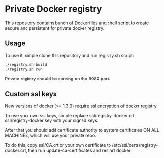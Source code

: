 # Private Docker registry

This repository contains bunch of Dockerfiles and shell script to
create secure and persistent for private docker registry.

## Usage

To use it, simple clone this repository and run registry.sh script:
```bash
./registry.sh build
./registry.sh run 
```

Private registry should be serving on the 8080 port.

## Custom ssl keys

New versions of docker (>= 1.3.0) require ssl encryption of docker registry.

To use your own ssl keys, simple replace ssl/registry-docker.crt,
ssl/registry-docker.key with your signed keys.

After that you should add certificate authority to system certificates
ON ALL MACHINES, which will use your private repo.

To do this, copy ssl/CA.crt or your own certificate to
/etc/ssl/certs/registry-docker.crt,
then run update-ca-certificates and restart docker.




